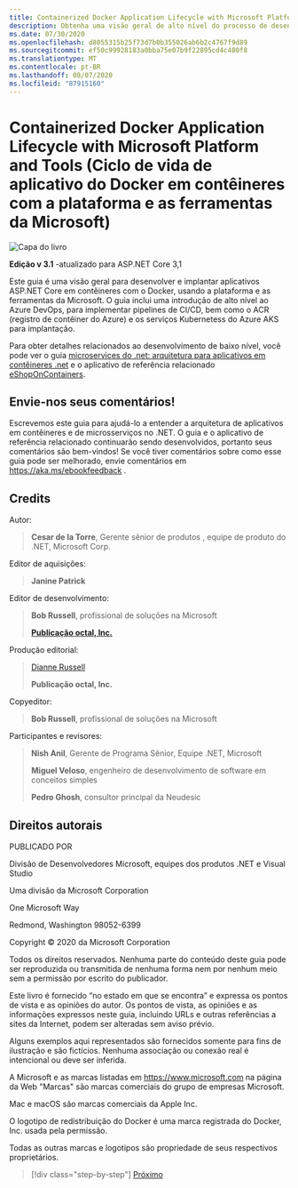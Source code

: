 ```yaml
---
title: Containerized Docker Application Lifecycle with Microsoft Platform and Tools (Ciclo de vida de aplicativo do Docker em contêineres com a plataforma e as ferramentas da Microsoft)
description: Obtenha uma visão geral de alto nível do processo de desenvolvimento e implantação para desenvolver e implantar aplicativos em contêineres com o Docker e a plataforma e as ferramentas da Microsoft.
ms.date: 07/30/2020
ms.openlocfilehash: d8055315b25f73d7b0b355026ab6b2c4767f9d89
ms.sourcegitcommit: ef50c99928183a0bba75e07b9f22895cd4c480f8
ms.translationtype: MT
ms.contentlocale: pt-BR
ms.lasthandoff: 08/07/2020
ms.locfileid: "87915160"
---
```

# <a name="containerized-docker-application-lifecycle-with-microsoft-platform-and-tools"></a>Containerized Docker Application Lifecycle with Microsoft Platform and Tools (Ciclo de vida de aplicativo do Docker em contêineres com a plataforma e as ferramentas da Microsoft)

![Capa do livro](./media/devops-book-cover-large-we.png)

**Edição v 3.1** -atualizado para ASP.NET Core 3,1

Este guia é uma visão geral para desenvolver e implantar aplicativos ASP.NET Core em contêineres com o Docker, usando a plataforma e as ferramentas da Microsoft. O guia inclui uma introdução de alto nível ao Azure DevOps, para implementar pipelines de CI/CD, bem como o ACR (registro de contêiner do Azure) e os serviços Kubernetess do Azure AKS para implantação.

Para obter detalhes relacionados ao desenvolvimento de baixo nível, você pode ver o guia [microservices do .net: arquitetura para aplicativos em contêineres .net](https://docs.microsoft.com/dotnet/architecture/microservices/) e o aplicativo de referência relacionado [eShopOnContainers](https://github.com/dotnet-architecture/eShopOnContainers).

## <a name="send-us-your-feedback"></a>Envie-nos seus comentários!

Escrevemos este guia para ajudá-lo a entender a arquitetura de aplicativos em contêineres e de microsserviços no .NET. O guia e o aplicativo de referência relacionado continuarão sendo desenvolvidos, portanto seus comentários são bem-vindos! Se você tiver comentários sobre como esse guia pode ser melhorado, envie comentários em <https://aka.ms/ebookfeedback> .

## <a name="credits"></a>Credits

Autor:

> **Cesar de la Torre**, Gerente sênior de produtos , equipe de produto do .NET, Microsoft Corp.

Editor de aquisições:

> **Janine Patrick**

Editor de desenvolvimento:

> **Bob Russell**, profissional de soluções na Microsoft
>
> [**Publicação octal, Inc.**](http://www.octalpub.com/)

Produção editorial:

> [Dianne Russell](http://www.octalpub.com/)
>
> **Publicação octal, Inc.**

Copyeditor:

> **Bob Russell**, profissional de soluções na Microsoft

Participantes e revisores:

> **Nish Anil**, Gerente de Programa Sênior, Equipe .NET, Microsoft
>
> **Miguel Veloso**, engenheiro de desenvolvimento de software em conceitos simples
>
> **Pedro Ghosh**, consultor principal da Neudesic

## <a name="copyright"></a>Direitos autorais

PUBLICADO POR

Divisão de Desenvolvedores Microsoft, equipes dos produtos .NET e Visual Studio

Uma divisão da Microsoft Corporation

One Microsoft Way

Redmond, Washington 98052-6399

Copyright &copy; 2020 da Microsoft Corporation

Todos os direitos reservados. Nenhuma parte do conteúdo deste guia pode ser reproduzida ou transmitida de nenhuma forma nem por nenhum meio sem a permissão por escrito do publicador.

Este livro é fornecido “no estado em que se encontra” e expressa os pontos de vista e as opiniões do autor. Os pontos de vista, as opiniões e as informações expressos neste guia, incluindo URLs e outras referências a sites da Internet, podem ser alteradas sem aviso prévio.

 Alguns exemplos aqui representados são fornecidos somente para fins de ilustração e são fictícios. Nenhuma associação ou conexão real é intencional ou deve ser inferida.

A Microsoft e as marcas listadas em <https://www.microsoft.com> na página da Web "Marcas" são marcas comerciais do grupo de empresas Microsoft.

Mac e macOS são marcas comerciais da Apple Inc.

O logotipo de redistribuição do Docker é uma marca registrada do Docker, Inc. usada pela permissão.

Todas as outras marcas e logotipos são propriedade de seus respectivos proprietários.

>[!div class="step-by-step"]
>[Próximo](introduction-to-containers-and-docker.md)
